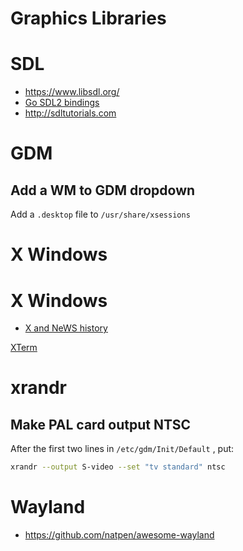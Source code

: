 # Graphics Libraries
# SDL

- <https://www.libsdl.org/>
- [Go SDL2 bindings](https://github.com/veandco/go-sdl2)
- http://sdltutorials.com

# GDM

## Add a WM to GDM dropdown

Add a ``.desktop`` file to ``/usr/share/xsessions``

# X Windows

# X Windows

* [X and NeWS history](http://minnie.tuhs.org/pipermail/tuhs/2017-September/010471.html)

[XTerm](./terminal-emulation.md#xterm)

# xrandr

## Make PAL card output NTSC
After the first two lines in ``/etc/gdm/Init/Default`` , put:

```bash
xrandr --output S-video --set "tv standard" ntsc
```

# Wayland

- https://github.com/natpen/awesome-wayland
